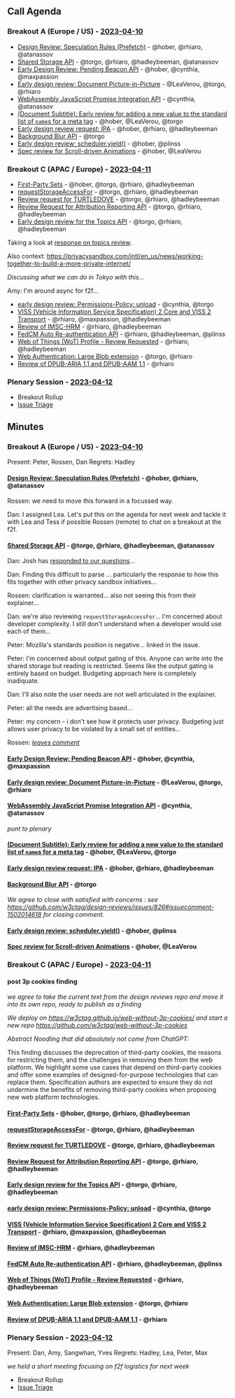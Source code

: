 ## Call Agenda

### Breakout A (Europe / US) - [2023-04-10](https://www.timeanddate.com/worldclock/converter.html?iso=20230410T160000&p1=224&p2=43&p3=136&p4=195&p5=26&p6=33&p7=248&p8=235)

* [Design Review: Speculation Rules (Prefetch)](https://github.com/w3ctag/design-reviews/issues/721) - @hober, @rhiaro, @atanassov
* [Shared Storage API](https://github.com/w3ctag/design-reviews/issues/747) - @torgo, @rhiaro, @hadleybeeman, @atanassov
* [Early Design Review: Pending Beacon API](https://github.com/w3ctag/design-reviews/issues/776) - @hober, @cynthia, @maxpassion
* [Early design review: Document Picture-in-Picture](https://github.com/w3ctag/design-reviews/issues/798) - @LeaVerou, @torgo, @rhiaro
* [WebAssembly JavaScript Promise Integration API](https://github.com/w3ctag/design-reviews/issues/809) - @cynthia, @atanassov
* [(Document Subtitle): Early review for adding a new value to the standard list of `name`s for a meta tag](https://github.com/w3ctag/design-reviews/issues/819) - @hober, @LeaVerou, @torgo
* [Early design review request: IPA](https://github.com/w3ctag/design-reviews/issues/823) - @hober, @rhiaro, @hadleybeeman
* [Background Blur API](https://github.com/w3ctag/design-reviews/issues/826) - @torgo
* [Early design review: scheduler.yield()](https://github.com/w3ctag/design-reviews/issues/827) - @hober, @plinss
* [Spec review for Scroll-driven Animations](https://github.com/w3ctag/design-reviews/issues/828) - @hober, @LeaVerou

### Breakout C (APAC / Europe) - [2023-04-11](https://www.timeanddate.com/worldclock/converter.html?iso=20230411T070000&p1=224&p2=43&p3=136&p4=195&p5=26&p6=33&p7=248&p8=235)

* [First-Party Sets](https://github.com/w3ctag/design-reviews/issues/342) - @hober, @torgo, @rhiaro, @hadleybeeman
* [requestStorageAccessFor](https://github.com/w3ctag/design-reviews/issues/808) - @torgo, @rhiaro, @hadleybeeman
* [Review request for TURTLEDOVE](https://github.com/w3ctag/design-reviews/issues/723) - @torgo, @rhiaro, @hadleybeeman
* [Review Request for Attribution Reporting API](https://github.com/w3ctag/design-reviews/issues/724) - @torgo, @rhiaro, @hadleybeeman
* [Early design review for the Topics API](https://github.com/w3ctag/design-reviews/issues/726) - @torgo, @rhiaro, @hadleybeeman

Taking a look at [response on topics review](https://github.com/w3ctag/design-reviews/issues/726#issuecomment-1501975149).

Also context: https://privacysandbox.com/intl/en_us/news/working-together-to-build-a-more-private-internet/

*Discussing what we can do in Tokyo with this...*

Amy: I'm around async for f2f...

* [early design review: Permissions-Policy: unload](https://github.com/w3ctag/design-reviews/issues/738) - @cynthia, @torgo
* [VISS (Vehicle Information Service Specification) 2 Core and VISS 2 Transport](https://github.com/w3ctag/design-reviews/issues/768) - @rhiaro, @maxpassion, @hadleybeeman
* [Review of IMSC-HRM](https://github.com/w3ctag/design-reviews/issues/788) - @rhiaro, @hadleybeeman
* [FedCM Auto Re-authentication API](https://github.com/w3ctag/design-reviews/issues/813) - @rhiaro, @hadleybeeman, @plinss
* [Web of Things (WoT) Profile - Review Requested](https://github.com/w3ctag/design-reviews/issues/818) - @rhiaro, @hadleybeeman
* [Web Authentication: Large Blob extension](https://github.com/w3ctag/design-reviews/issues/820) - @torgo, @rhiaro
* [Review of DPUB-ARIA 1.1 and DPUB-AAM 1.1](https://github.com/w3ctag/design-reviews/issues/821) - @rhiaro

### Plenary Session - [2023-04-12](https://www.timeanddate.com/worldclock/converter.html?iso=20230412T150000&p1=224&p2=43&p3=136&p4=195&p5=26&p6=33&p7=248&p8=235)

* Breakout Rollup
* [Issue Triage](https://github.com/w3ctag/design-reviews/issues?q=is%3Aissue+is%3Aopen+label%3A%22Progress%3A+untriaged%22)

## Minutes 

### Breakout A (Europe / US) - [2023-04-10](https://www.timeanddate.com/worldclock/converter.html?iso=20230410T160000&p1=224&p2=43&p3=136&p4=195&p5=26&p6=33&p7=248&p8=235)

Present: Peter, Rossen, Dan
Regrets: Hadley

#### [Design Review: Speculation Rules (Prefetch)](https://github.com/w3ctag/design-reviews/issues/721) - @hober, @rhiaro, @atanassov

Rossen: we need to move this forward in a focussed way. 

Dan: I assigned Lea. Let's put this on the agenda for next week and tackle it with Lea and Tess if possible Rossen (remote) to chat on a breakout at the f2f.



#### [Shared Storage API](https://github.com/w3ctag/design-reviews/issues/747) - @torgo, @rhiaro, @hadleybeeman, @atanassov

Dan: Josh has [responded to our questions](https://github.com/w3ctag/design-reviews/issues/747#issuecomment-1482807424)... 

Dan: Finding this difficult to parse … particularly the response to how this fits together with other privacy sandbox initiatives...

Rossen: clarification is warranted... also not seeing this from their explainer... 

Dan: we're also reviewing `requestStorageAccessFor`... I'm concerned about developer complexity. I still don't understand when a developer would use each of them...

Peter: Mozilla's standards position is negative... linked in the issue.

Peter: I'm concerned about output gating of this. Anyone can write into the shared storage but reading is restricted. Seems like the output gating is entirely based on budget. Budgeting approach here is completely inadiquate.

Dan: I'll also note the user needs are not well articulated in the explainer. 

Peter: all the needs are advertising based... 

Peter: my concern - i don't see how it protects user privacy. Budgeting just allows user privacy to be violated by a small set of entities...

Rossen: *[leaves comment](https://github.com/w3ctag/design-reviews/issues/747#issuecomment-1502037976)*

#### [Early Design Review: Pending Beacon API](https://github.com/w3ctag/design-reviews/issues/776) - @hober, @cynthia, @maxpassion
#### [Early design review: Document Picture-in-Picture](https://github.com/w3ctag/design-reviews/issues/798) - @LeaVerou, @torgo, @rhiaro
#### [WebAssembly JavaScript Promise Integration API](https://github.com/w3ctag/design-reviews/issues/809) - @cynthia, @atanassov

*punt to plenary*

#### [(Document Subtitle): Early review for adding a new value to the standard list of `name`s for a meta tag](https://github.com/w3ctag/design-reviews/issues/819) - @hober, @LeaVerou, @torgo
#### [Early design review request: IPA](https://github.com/w3ctag/design-reviews/issues/823) - @hober, @rhiaro, @hadleybeeman
#### [Background Blur API](https://github.com/w3ctag/design-reviews/issues/826) - @torgo

*We agree to close with *satisfied with concerns* : see https://github.com/w3ctag/design-reviews/issues/826#issuecomment-1502014618 for closing comment.*

#### [Early design review: scheduler.yield()](https://github.com/w3ctag/design-reviews/issues/827) - @hober, @plinss



#### [Spec review for Scroll-driven Animations](https://github.com/w3ctag/design-reviews/issues/828) - @hober, @LeaVerou

### Breakout C (APAC / Europe) - [2023-04-11](https://www.timeanddate.com/worldclock/converter.html?iso=20230411T070000&p1=224&p2=43&p3=136&p4=195&p5=26&p6=33&p7=248&p8=235)

#### post 3p cookies finding

*we agree to take the current text from the design reviews repo and move it into its own repo, ready to publish as a finding*

*We deploy on https://w3ctag.github.io/web-without-3p-cookies/ and start a new repo https://github.com/w3ctag/web-without-3p-cookies*

*Abstract Noodling that did absolutely not come from ChatGPT:*

This finding discusses the deprecation of third-party cookies, the reasons for restricting them, and the challenges in removing them from the web platform. We highlight some use cases that depend on third-party cookies and offer some examples of designed-for-purpose technologies that can replace them. Specification authors are expected to ensure they do not undermine the benefits of removing third-party cookies when proposing new web platform technologies.

#### [First-Party Sets](https://github.com/w3ctag/design-reviews/issues/342) - @hober, @torgo, @rhiaro, @hadleybeeman
#### [requestStorageAccessFor](https://github.com/w3ctag/design-reviews/issues/808) - @torgo, @rhiaro, @hadleybeeman
#### [Review request for TURTLEDOVE](https://github.com/w3ctag/design-reviews/issues/723) - @torgo, @rhiaro, @hadleybeeman
#### [Review Request for Attribution Reporting API](https://github.com/w3ctag/design-reviews/issues/724) - @torgo, @rhiaro, @hadleybeeman
#### [Early design review for the Topics API](https://github.com/w3ctag/design-reviews/issues/726) - @torgo, @rhiaro, @hadleybeeman
#### [early design review: Permissions-Policy: unload](https://github.com/w3ctag/design-reviews/issues/738) - @cynthia, @torgo
#### [VISS (Vehicle Information Service Specification) 2 Core and VISS 2 Transport](https://github.com/w3ctag/design-reviews/issues/768) - @rhiaro, @maxpassion, @hadleybeeman
#### [Review of IMSC-HRM](https://github.com/w3ctag/design-reviews/issues/788) - @rhiaro, @hadleybeeman
#### [FedCM Auto Re-authentication API](https://github.com/w3ctag/design-reviews/issues/813) - @rhiaro, @hadleybeeman, @plinss
#### [Web of Things (WoT) Profile - Review Requested](https://github.com/w3ctag/design-reviews/issues/818) - @rhiaro, @hadleybeeman
#### [Web Authentication: Large Blob extension](https://github.com/w3ctag/design-reviews/issues/820) - @torgo, @rhiaro
#### [Review of DPUB-ARIA 1.1 and DPUB-AAM 1.1](https://github.com/w3ctag/design-reviews/issues/821) - @rhiaro

### Plenary Session - [2023-04-12](https://www.timeanddate.com/worldclock/converter.html?iso=20230412T150000&p1=224&p2=43&p3=136&p4=195&p5=26&p6=33&p7=248&p8=235)

Present: Dan, Amy, Sangwhan, Yves
Regrets: Hadley, Lea, Peter, Max

*we held a short meeting focusing on f2f logistics for next week*

* Breakout Rollup
* [Issue Triage](https://github.com/w3ctag/design-reviews/issues?q=is%3Aissue+is%3Aopen+label%3A%22Progress%3A+untriaged%22)
